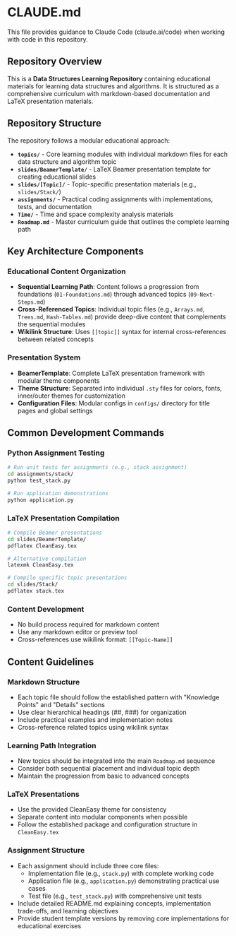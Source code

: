 # CLAUDE.md

This file provides guidance to Claude Code (claude.ai/code) when working with code in this repository.

## Repository Overview

This is a **Data Structures Learning Repository** containing educational materials for learning data structures and algorithms. It is structured as a comprehensive curriculum with markdown-based documentation and LaTeX presentation materials.

## Repository Structure

The repository follows a modular educational approach:

- **`topics/`** - Core learning modules with individual markdown files for each data structure and algorithm topic
- **`slides/BeamerTemplate/`** - LaTeX Beamer presentation template for creating educational slides
- **`slides/[Topic]/`** - Topic-specific presentation materials (e.g., `slides/Stack/`)
- **`assignments/`** - Practical coding assignments with implementations, tests, and documentation
- **`Time/`** - Time and space complexity analysis materials
- **`Roadmap.md`** - Master curriculum guide that outlines the complete learning path

## Key Architecture Components

### Educational Content Organization
- **Sequential Learning Path**: Content follows a progression from foundations (`01-Foundations.md`) through advanced topics (`09-Next-Steps.md`)
- **Cross-Referenced Topics**: Individual topic files (e.g., `Arrays.md`, `Trees.md`, `Hash-Tables.md`) provide deep-dive content that complements the sequential modules
- **Wikilink Structure**: Uses `[[topic]]` syntax for internal cross-references between related concepts

### Presentation System
- **BeamerTemplate**: Complete LaTeX presentation framework with modular theme components
- **Theme Structure**: Separated into individual `.sty` files for colors, fonts, inner/outer themes for customization
- **Configuration Files**: Modular configs in `configs/` directory for title pages and global settings

## Common Development Commands

### Python Assignment Testing
```bash
# Run unit tests for assignments (e.g., stack assignment)
cd assignments/stack/
python test_stack.py

# Run application demonstrations
python application.py
```

### LaTeX Presentation Compilation
```bash
# Compile Beamer presentations
cd slides/BeamerTemplate/
pdflatex CleanEasy.tex

# Alternative compilation
latexmk CleanEasy.tex

# Compile specific topic presentations
cd slides/Stack/
pdflatex stack.tex
```

### Content Development
- No build process required for markdown content
- Use any markdown editor or preview tool
- Cross-references use wikilink format: `[[Topic-Name]]`

## Content Guidelines

### Markdown Structure
- Each topic file should follow the established pattern with "Knowledge Points" and "Details" sections
- Use clear hierarchical headings (##, ###) for organization
- Include practical examples and implementation notes
- Cross-reference related topics using wikilink syntax

### Learning Path Integration
- New topics should be integrated into the main `Roadmap.md` sequence
- Consider both sequential placement and individual topic depth
- Maintain the progression from basic to advanced concepts

### LaTeX Presentations
- Use the provided CleanEasy theme for consistency
- Separate content into modular components when possible
- Follow the established package and configuration structure in `CleanEasy.tex`

### Assignment Structure
- Each assignment should include three core files:
  - Implementation file (e.g., `stack.py`) with complete working code
  - Application file (e.g., `application.py`) demonstrating practical use cases
  - Test file (e.g., `test_stack.py`) with comprehensive unit tests
- Include detailed README.md explaining concepts, implementation trade-offs, and learning objectives
- Provide student template versions by removing core implementations for educational exercises